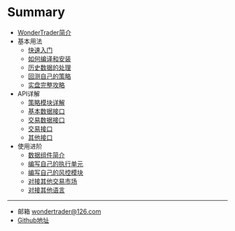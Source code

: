# Summary

* [WonderTrader简介](README.md)
* 基本用法
    * [快速入门](tutorial.md)
    * [如何编译和安装](install.md)
    * [历史数据的处理](histdata.md)
    * [回测自己的策略](mystrategy.md)
    * [实盘完整攻略](product.md)
* API详解
    * [策略模块详解](api/structure.md)
    * [基本数据接口](api/basicdata.md)
    * [交易数据接口](api/tradedata.md)
    * [交易接口](api/signal.md)
    * [其他接口](api/other.md)
* 使用进阶
    * [数据组件简介](datakit.md)
    * [编写自己的执行单元](execunit.md)
    * [编写自己的风控模块](riskmon.md)
    * [对接其他交易市场](moreexchg.md)
    * [对接其他语言](morelan.md)
---
* 邮箱 <wondertrader@126.com>
* [Github地址](https://github.com/wondertrader/wondertrader/)

